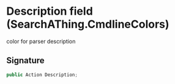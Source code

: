# Description field (SearchAThing.CmdlineColors)
color for parser description

## Signature
```csharp
public Action Description;
```
